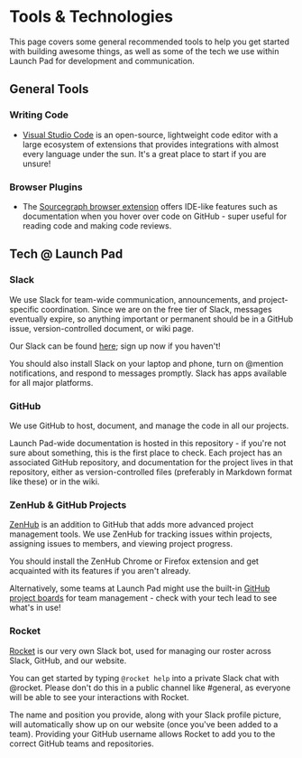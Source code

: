 # Tools & Technologies

This page covers some general recommended tools to help you get started with
building awesome things, as well as some of the tech we use within Launch Pad
for development and communication.

## General Tools

### Writing Code

* [Visual Studio Code](https://code.visualstudio.com/) is an open-source,
  lightweight code editor with a large ecosystem of extensions that provides
  integrations with almost every language under the sun. It's a great place to
  start if you are unsure!

### Browser Plugins

* The [Sourcegraph browser extension](https://docs.sourcegraph.com/integration/browser_extension)
  offers IDE-like features such as documentation when you hover over code on
  GitHub - super useful for reading code and making code reviews.

## Tech @ Launch Pad

### Slack

We use Slack for team-wide communication, announcements, and project-specific
coordination. Since we are on the free tier of Slack, messages eventually
expire, so anything important or permanent should be in a GitHub issue,
version-controlled document, or wiki page.

Our Slack can be found [here](https://ubclaunchpad.slack.com); sign up now if
you haven't!

You should also install Slack on your laptop and phone, turn on @mention
notifications, and respond to messages promptly. Slack has apps available for
all major platforms.

### GitHub

We use GitHub to host, document, and manage the code in all our projects.

Launch Pad-wide documentation is hosted in this repository - if you're not sure
about something, this is the first place to check. Each project has an
associated GitHub repository, and documentation for the project lives in that
repository, either as version-controlled files (preferably in Markdown format
like these) or in the wiki.

### ZenHub & GitHub Projects

[ZenHub](https://www.zenhub.com/) is an addition to GitHub that adds more
advanced project management tools. We use ZenHub for tracking issues within
projects, assigning issues to members, and viewing project progress.

You should install the ZenHub Chrome or Firefox extension and get acquainted with
its features if you aren't already.

Alternatively, some teams at Launch Pad might use the built-in
[GitHub project boards](https://help.github.com/articles/about-project-boards/)
for team management - check with your tech lead to see what's in use!

### Rocket

[Rocket](https://github.com/ubclaunchpad/rocket) is our very own Slack bot, used
for managing our roster across Slack, GitHub, and our website.

You can get started by typing `@rocket help` into a private Slack chat with
@rocket. Please don't do this in a public channel like #general, as everyone
will be able to see your interactions with Rocket.

The name and position you provide, along with your Slack profile picture, will
automatically show up on our website (once you've been added to a team).
Providing your GitHub username allows Rocket to add you to the correct GitHub
teams and repositories.
